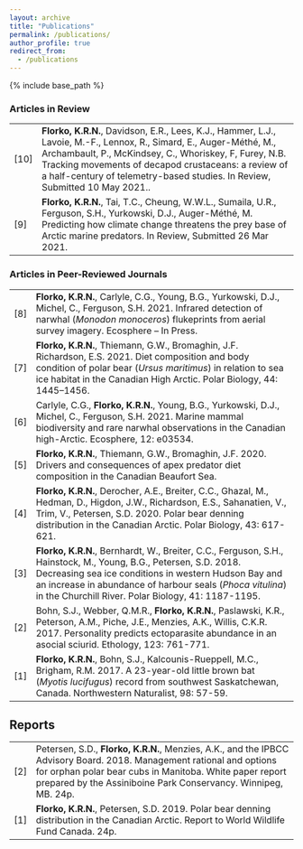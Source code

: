 ```yaml
---
layout: archive
title: "Publications"
permalink: /publications/
author_profile: true
redirect_from:
  - /publications
---
```


{% include base_path %}

<h3>Articles in Review</h3>
<table class="tg">
<tbody>
<tr>
<td width="5%">[10]</td>
<td width="95%"><strong>Florko, K.R.N.</strong>, Davidson, E.R., Lees, K.J., Hammer, L.J., Lavoie, M.-F., Lennox, R., Simard, E., Auger-Méthé, M., Archambault, P., McKindsey, C., Whoriskey, F, Furey, N.B. Tracking movements of decapod crustaceans: a review of a half-century of telemetry-based studies. In Review, Submitted 10 May 2021..</td>
</tr>
<tr>
<td width="5%">[9]</td>
<td width="95%"><strong>Florko, K.R.N.</strong>, Tai, T.C., Cheung, W.W.L., Sumaila, U.R., Ferguson, S.H., Yurkowski, D.J., Auger-Méthé, M. Predicting how climate change threatens the prey base of Arctic marine predators. In Review, Submitted 26 Mar 2021.</td>
</tr>
</tbody>
</table>
<h3>Articles in Peer-Reviewed Journals</h3>
<table class="tg">
<tbody>
<tr>
<td width="5%">[8]</td>
<td width="95%"><strong>Florko, K.R.N.</strong>, Carlyle, C.G., Young, B.G., Yurkowski, D.J., Michel, C., Ferguson, S.H. 2021. Infrared detection of narwhal (<i>Monodon monoceros</i>) flukeprints from aerial survey imagery. Ecosphere – In Press.</td>
</tr>
<tr>
<td width="5%">[7]</td>
<td width="95%"><strong>Florko, K.R.N.</strong>, Thiemann, G.W., Bromaghin, J.F. Richardson, E.S. 2021. Diet composition and body condition of polar bear (<i>Ursus maritimus</i>) in relation to sea ice habitat in the Canadian High Arctic. Polar Biology, 44: 1445–1456.</td>
</tr>
<tr>
<td width="5%">[6]</td>
<td width="95%">Carlyle, C.G., <strong>Florko, K.R.N.</strong>, Young, B.G., Yurkowski, D.J., Michel, C., Ferguson, S.H. 2021. Marine mammal biodiversity and rare narwhal observations in the Canadian high-Arctic. Ecosphere, 12: e03534.</td>
</tr>
<tr>
<td width="5%">[5]</td>
<td width="95%"><strong>Florko, K.R.N.</strong>, Thiemann, G.W., Bromaghin, J.F. 2020. Drivers and consequences of apex predator diet composition in the Canadian Beaufort Sea.</td>
</tr>
<tr>
<td width="5%">[4]</td>
<td width="95%"><strong>Florko, K.R.N.</strong>, Derocher, A.E., Breiter, C.C., Ghazal, M., Hedman, D., Higdon, J.W., Richardson, E.S., Sahanatien, V., Trim, V., Petersen, S.D. 2020. Polar bear denning distribution in the Canadian Arctic. Polar Biology, 43: 617-621.</td>
</tr>
<tr>
<td width="5%">[3]</td>
<td width="95%"><strong>Florko, K.R.N.</strong>, Bernhardt, W., Breiter, C.C., Ferguson, S.H., Hainstock, M., Young, B.G., Petersen, S.D. 2018. Decreasing sea ice conditions in western Hudson Bay and an increase in abundance of harbour seals (<i>Phoca vitulina</i>) in the Churchill River. Polar Biology, 41: 1187-1195.</td>
</tr>
<tr>
<td width="5%">[2]</td>
<td width="95%">Bohn, S.J., Webber, Q.M.R., <strong>Florko, K.R.N.</strong>, Paslawski, K.R., Peterson, A.M., Piche, J.E., Menzies, A.K., Willis, C.K.R. 2017. Personality predicts ectoparasite abundance in an asocial sciurid. Ethology, 123: 761-771.</td>
</tr>
  <tr>
<td width="5%">[1]</td>
<td width="95%"><strong>Florko, K.R.N.</strong>, Bohn, S.J., Kalcounis-Rueppell, M.C., Brigham, R.M. 2017. A 23-year-old little brown bat (<i>Myotis lucifugus</i>) record from southwest Saskatchewan, Canada. Northwestern Naturalist, 98: 57-59.</td>
</tr>
</tbody>
</table>
<h2>Reports</h2>
<table class="tg">
<tbody>
<tr>
<td width="5%">[2]</td>
  <td width="95%">Petersen, S.D., <strong>Florko, K.R.N.</strong>, Menzies, A.K., and the IPBCC Advisory Board. 2018. Management rational and options for orphan polar bear cubs in Manitoba. White paper report prepared by the Assiniboine Park Conservancy. Winnipeg, MB. 24p.
</td>
</tr>
<tr>
<td width="5%">[1]</td>
 <td width="95%"><strong>Florko, K.R.N.</strong>, Petersen, S.D. 2019. Polar bear denning distribution in the Canadian Arctic. Report to World Wildlife Fund Canada. 24p.
</td>
</tr>
</tbody>
</table>
